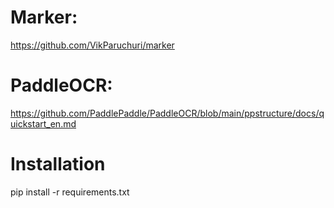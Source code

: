 # Marker:
https://github.com/VikParuchuri/marker

# PaddleOCR:
https://github.com/PaddlePaddle/PaddleOCR/blob/main/ppstructure/docs/quickstart_en.md

# Installation
pip install -r requirements.txt
